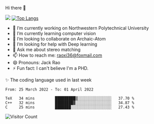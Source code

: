 Hi there 👋

![](https://github-readme-stats.vercel.app/api?username=Raohaocheng)
[![Top Langs](https://github-readme-stats.vercel.app/api/top-langs/?username=Raohaocheng&layout=compact)](https://github.com/anuraghazra/github-readme-stats)

- 🔭 I’m currently working on Northwestern Polytechnical University
- 🌱 I’m currently learning computer vision
- 👯 I’m looking to collaborate on Archaic-Atom
- 🤔 I’m looking for help with Deep learning
- 💬 Ask me about stereo matching
- 📫 How to reach me: raoxi36@foxmail.com
- 😄 Pronouns: Jack Rao
- ⚡ Fun fact: I can't believe I'm a PHD.

✨ The coding language used in last week
<!--START_SECTION:waka-->

```text
From: 25 March 2022 - To: 01 April 2022

TeX   34 mins         █████████▒░░░░░░░░░░░░░░░   37.70 %
C++   32 mins         ████████▓░░░░░░░░░░░░░░░░   34.87 %
C     25 mins         ███████░░░░░░░░░░░░░░░░░░   27.43 %
```

<!--END_SECTION:waka-->

![Visitor Count](https://profile-counter.glitch.me/Raohaocheng/count.svg)
